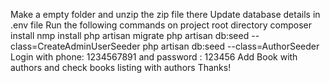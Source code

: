 Make a empty folder and unzip the zip file there
Update database details in .env file
Run the following commands on project root directory
composer install
nmp install
php artisan migrate
php artisan db:seed --class=CreateAdminUserSeeder
php artisan db:seed --class=AuthorSeeder
Login with phone: 1234567891 and password : 123456
Add Book with authors and check books listing with authors
Thanks!
